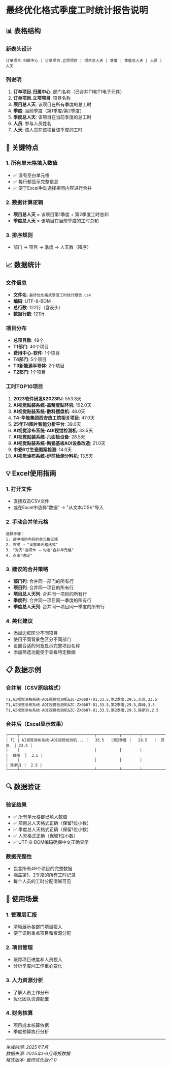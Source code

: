 # 最终优化格式季度工时统计报告说明

## 📊 表格结构

### 新表头设计
```
订单项目.归属中心 | 订单项目.立项项目 | 项目总人天 | 季度 | 季度总人天 | 人员 | 人天
```

### 列说明
1. **订单项目.归属中心**: 部门名称（已合并T1和T1电子元件）
2. **订单项目.立项项目**: 项目名称
3. **项目总人天**: 该项目在所有季度的总工时
4. **季度**: 当前季度（第1季度/第2季度）
5. **季度总人天**: 该项目在当前季度的总工时
6. **人员**: 参与人员姓名
7. **人天**: 该人员在该项目该季度的工时

## 🎯 关键特点

### 1. **所有单元格填入数值**
- ✅ 没有空白单元格
- ✅ 每行都显示完整信息
- ✅ 便于Excel手动选择相同内容进行合并

### 2. **数据计算逻辑**
- **项目总人天** = 该项目第1季度 + 第2季度工时总和
- **季度总人天** = 该项目在当前季度的工时总和

### 3. **排序规则**
- 部门 → 项目 → 季度 → 人天数（降序）

## 📈 数据统计

### 文件信息
- **文件名**: `最终优化格式季度工时统计报告.csv`
- **编码**: UTF-8-BOM
- **总行数**: 122行（含表头）
- **数据行数**: 121行

### 项目分布
- **总项目数**: 49个
- **T1部门**: 40个项目
- **费用中心-软件**: 1个项目
- **T4部门**: 5个项目
- **T3新能源半导体**: 2个项目
- **T2部门**: 1个项目

### 工时TOP10项目
1. **2023软件研发&2023RJ**: 553.8天
2. **AI视觉贴装系统-高精度贴环机**: 192.0天
3. **AI视觉贴装系统-散料摆盘机**: 48.0天
4. **T4-华能集团西安热工院相关项目**: 47.0天
5. **25年T4图片智能分析平台**: 39.0天
6. **AI视觉涂布系统-AOI视觉检测机**: 33.5天
7. **AI视觉贴装系统-六面检设备**: 28.5天
8. **AI视觉贴装系统-陶瓷基板AOI设备改造**: 21.0天
9. **中瓷6寸生瓷图案检测**: 14.0天
10. **AI视觉涂布系统-炉前检测分料机**: 13.5天

## 💡 Excel使用指南

### 1. **打开文件**
- 直接双击CSV文件
- 或在Excel中选择"数据" → "从文本/CSV"导入

### 2. **手动合并单元格**
```
选择步骤：
1. 选中相同内容的单元格区域
2. 右键 → "设置单元格格式"
3. "对齐"选项卡 → 勾选"合并单元格"
4. 点击"确定"
```

### 3. **建议的合并策略**
- **部门列**: 合并同一部门的所有行
- **项目列**: 合并同一项目的所有行
- **项目总人天列**: 合并同一项目的所有行
- **季度列**: 合并同一项目同一季度的所有行
- **季度总人天列**: 合并同一项目同一季度的所有行

### 4. **美化建议**
- 添加边框区分不同项目
- 使用不同背景色区分不同部门
- 设置合适的列宽显示完整项目名称
- 添加筛选功能便于查看特定数据

## 📋 数据示例

### 合并前（CSV原始格式）
```
T1,AI视觉涂布系统-AOI视觉检测机&ZC-ZX0607-01,33.5,第2季度,29.5,苏岚,23.5
T1,AI视觉涂布系统-AOI视觉检测机&ZC-ZX0607-01,33.5,第2季度,29.5,薛峰,3.5
T1,AI视觉涂布系统-AOI视觉检测机&ZC-ZX0607-01,33.5,第2季度,29.5,陈新升,2.5
```

### 合并后（Excel显示效果）
```
┌────┬─────────────────────────────────┬──────────┬────────┬──────────┬────────┬──────┐
│ T1 │ AI视觉涂布系统-AOI视觉检测机... │   33.5   │第2季度 │   29.5   │  苏岚  │ 23.5 │
│    │                                 │          │        │          │  薛峰  │  3.5 │
│    │                                 │          │        │          │ 陈新升 │  2.5 │
└────┴─────────────────────────────────┴──────────┴────────┴──────────┴────────┴──────┘
```

## 🔍 数据验证

### 验证结果
- ✅ 所有单元格都已填入数值
- ✅ 项目总人天格式正确（保留1位小数）
- ✅ 季度总人天格式正确（保留1位小数）
- ✅ 人天格式正确（保留1位小数）
- ✅ UTF-8-BOM编码确保中文正确显示

### 数据完整性
- 包含所有49个项目的完整数据
- 涵盖第1、2季度的所有工时记录
- 每个人员的工时分配清晰可见

## 🎯 使用场景

### 1. **管理层汇报**
- 清晰展示各部门项目投入
- 便于识别重点项目和资源分配

### 2. **项目管理**
- 跟踪项目进度和人员投入
- 分析季度间工作重心变化

### 3. **人力资源分析**
- 了解人员工作分布
- 优化团队资源配置

### 4. **财务核算**
- 项目成本核算依据
- 季度预算执行分析

---
*生成时间: 2025年7月*  
*数据来源: 2025年1-6月周报数据*  
*格式版本: 最终优化版v1.0*
